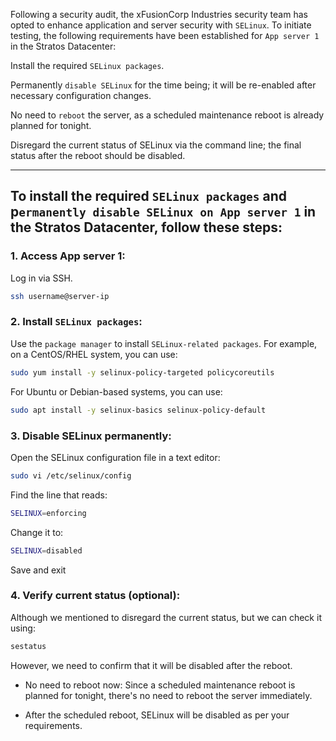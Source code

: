 Following a security audit, the xFusionCorp Industries security team has opted to enhance application and server security with `SELinux`. To initiate testing, the following requirements have been established for `App server 1` in the Stratos Datacenter:

Install the required `SELinux packages`.

Permanently `disable SELinux` for the time being; it will be re-enabled after necessary configuration changes.

No need to `reboot` the server, as a scheduled maintenance reboot is already planned for tonight.

Disregard the current status of SELinux via the command line; the final status after the reboot should be disabled.

---

## To install the required `SELinux packages` and p`ermanently disable SELinux on App server 1` in the Stratos Datacenter, follow these steps:

### 1. Access App server 1:

Log in via SSH.

```bash
ssh username@server-ip
```

### 2. Install `SELinux packages`: 

Use the `package manager` to install `SELinux-related packages`. For example, on a CentOS/RHEL system, you can use:

```bash
sudo yum install -y selinux-policy-targeted policycoreutils
```

For Ubuntu or Debian-based systems, you can use:

```bash
sudo apt install -y selinux-basics selinux-policy-default
```

### 3. Disable SELinux permanently: 

Open the SELinux configuration file in a text editor:

```bash
sudo vi /etc/selinux/config
```

Find the line that reads:

```bash
SELINUX=enforcing
```

Change it to:

```bash
SELINUX=disabled
```

Save and exit

### 4. Verify current status (optional): 

Although we mentioned to disregard the current status, but we can check it using:

```bash
sestatus
```

However, we need to confirm that it will be disabled after the reboot.

- No need to reboot now: Since a scheduled maintenance reboot is planned for tonight, there's no need to reboot the server immediately.

- After the scheduled reboot, SELinux will be disabled as per your requirements.






